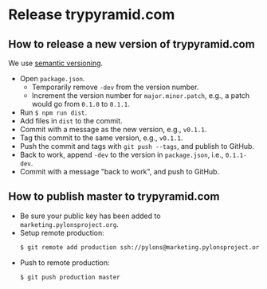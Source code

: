 # Release trypyramid.com

## How to release a new version of trypyramid.com

We use [semantic versioning](http://semver.org/).

- Open `package.json`.
    - Temporarily remove `-dev` from the version number.
    - Increment the version number for `major.minor.patch`, e.g., a patch would
      go from `0.1.0` to `0.1.1`.
- Run `$ npm run dist`.
- Add files in `dist` to the commit.
- Commit with a message as the new version, e.g., `v0.1.1`.
- Tag this commit to the same version, e.g., `v0.1.1`.
- Push the commit and tags with `git push --tags`, and publish to GitHub.
- Back to work, append `-dev` to the version in `package.json`, i.e.,
  `0.1.1-dev`.
- Commit with a message "back to work", and push to GitHub.

## How to publish master to trypyramid.com

- Be sure your public key has been added to `marketing.pylonsproject.org`.
- Setup remote production:
    ```bash
    $ git remote add production ssh://pylons@marketing.pylonsproject.org/home/pylons/repos/trypyramid.com.git
    ```
- Push to remote production:
    ```bash
    $ git push production master
    ```
